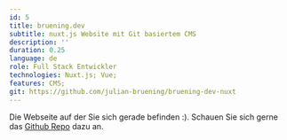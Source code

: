 ```yaml
---
id: 5
title: bruening.dev
subtitle: nuxt.js Website mit Git basiertem CMS
description: ''
duration: 0.25
language: de
role: Full Stack Entwickler
technologies: Nuxt.js; Vue;
features: CMS;
git: https://github.com/julian-bruening/bruening-dev-nuxt
---
```


Die Webseite auf der Sie sich gerade befinden :). Schauen Sie sich gerne das [Github Repo](https://github.com/bruening-dev/bruening-dev-nuxt) dazu an.
